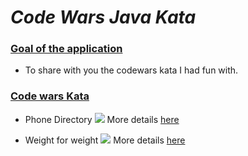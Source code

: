 # _Code Wars Java Kata_

### <ins>Goal of the application</ins>

- To share with you the codewars kata I had fun with.

### <ins>Code wars Kata</ins>

- Phone Directory ![](https://img.shields.io/badge/5kyu-5kyu-yellow)
    More details [here](https://www.codewars.com/kata/56baeae7022c16dd7400086e/java)


- Weight for weight ![](https://img.shields.io/badge/5kyu-5kyu-yellow)
    More details [here]()